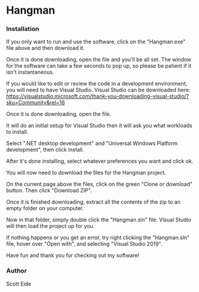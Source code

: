 # Hangman

### Installation

If you only want to run and use the software, click on the "Hangman.exe" file above and then download it.  
  
Once it is done downloading, open the file and you'll be all set. The window for the software can take a few seconds to pop up, so please be patient if it isn't instantaneous.  
 
If you would like to edit or review the code in a development environment, you will need to have Visual Studio.
Visual Studio can be downloaded here: https://visualstudio.microsoft.com/thank-you-downloading-visual-studio/?sku=Community&rel=16
  
Once it is done downloading, open the file. 

It will do an initial setup for Visual Studio then it will ask you what workloads to install. 

Select ".NET desktop development" and "Universal Windows Platform development", then click install. 
  
After it's done installing, select whatever preferences you want and click ok. 
  
You will now need to download the files for the Hangman project. 
  
On the current page above the files, click on the green "Clone or download" button. Then click "Download ZIP".
 
Once it is finished downloading, extract all the contents of the zip to an empty folder on your computer.
 
Now in that folder, simply double click the "Hangman.sln" file.  Visual Studio will then load the project up for you. 

If nothing happens or you get an error, try right clicking the "Hangman.sln" file, hover over "Open with", and selecting "Visual Studio 2019". 

Have fun and thank you for checking out my software!

### Author
Scott Eide